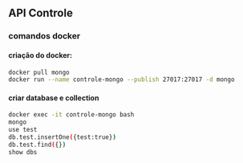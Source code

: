 ## API Controle

### comandos docker

#### criação do docker:

```sh
docker pull mongo
docker run --name controle-mongo --publish 27017:27017 -d mongo
```

#### criar database e collection

```sh
docker exec -it controle-mongo bash
mongo
use test
db.test.insertOne({test:true})
db.test.find({})
show dbs
```
